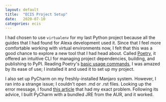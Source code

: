 ```yaml
---
layout: default
title:  "ECIS Project Setup"
date:   2020-07-10
categories: ecis
---
```


I had chosen to use `virtualenv` for my last Python project
because all the guides that I had found for Alexa development used it.
Since that I feel more comfortable working with virtual environments now,
I felt that this was a good chance to explore a new tool that I had head about.
Called [Poetry](https://python-poetry.org/),
it offered an intuitive CLI for managing project dependencies, building,
and publishing to PyPI.
Reading Poetry's [basic usage commands](https://python-poetry.org/docs/basic-usage/),
I was amazed by its ease of use;
I installed it and used it to set up my project.

I also set up PyCharm on my freshly-installed Manjaro system.
However, I ran into a strange issue; I couldn't open .md or .rst files.
Looking up the error message, I found
[this article](https://medium.com/@julianvargkim/how-to-fix-tried-to-user-preview-panel-provider-javafx-webview-error-on-linux-manjaro-ac5b6326ee1a)
that had my exact problem.
Following its advice, I built PyCharm with a bundled JRE from the AUR,
and it worked.

